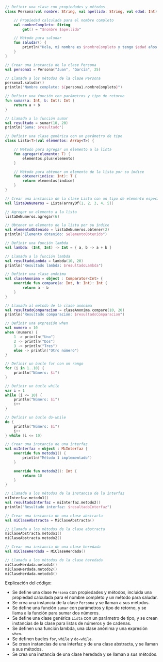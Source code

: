 ```kotlin
// Definir una clase con propiedades y métodos
class Persona(val nombre: String, val apellido: String, val edad: Int) {

    // Propiedad calculada para el nombre completo
    val nombreCompleto: String
        get() = "$nombre $apellido"

    // Método para saludar
    fun saludar() {
        println("Hola, mi nombre es $nombreCompleto y tengo $edad años.")
    }
}

// Crear una instancia de la clase Persona
val persona1 = Persona("Juan", "García", 25)

// Llamada a los métodos de la clase Persona
persona1.saludar()
println("Nombre completo: ${persona1.nombreCompleto}")

// Definir una función con parámetros y tipo de retorno
fun sumar(a: Int, b: Int): Int {
    return a + b
}

// Llamada a la función sumar
val resultado = sumar(10, 20)
println("Suma: $resultado")

// Definir una clase genérica con un parámetro de tipo
class Lista<T>(val elementos: Array<T>) {

    // Método para agregar un elemento a la lista
    fun agregar(elemento: T) {
        elementos.plus(elemento)
    }

    // Método para obtener un elemento de la lista por su índice
    fun obtener(indice: Int): T {
        return elementos[indice]
    }
}

// Crear una instancia de la clase Lista con un tipo de elemento específico
val listaDeNumeros = Lista(arrayOf(1, 2, 3, 4, 5))

// Agregar un elemento a la lista
listaDeNumeros.agregar(6)

// Obtener un elemento de la lista por su índice
val elementoObtenido = listaDeNumeros.obtener(2)
println("Elemento obtenido: $elementoObtenido")

// Definir una función lambda
val lambda: (Int, Int) -> Int = { a, b -> a + b }

// Llamada a la función lambda
val resultadoLambda = lambda(10, 20)
println("Resultado lambda: $resultadoLambda")

// Definir una clase anónima
val claseAnonima = object : Comparator<Int> {
    override fun compare(a: Int, b: Int): Int {
        return a - b
    }
}

// Llamada al método de la clase anónima
val resultadoComparacion = claseAnonima.compare(10, 20)
println("Resultado comparación: $resultadoComparacion")

// Definir una expresión when
val numero = 10
when (numero) {
    1 -> println("Uno")
    2 -> println("Dos")
    3 -> println("Tres")
    else -> println("Otro número")
}

// Definir un bucle for con un rango
for (i in 1..10) {
    println("Número: $i")
}

// Definir un bucle while
var i = 1
while (i <= 10) {
    println("Número: $i")
    i++
}

// Definir un bucle do-while
do {
    println("Número: $i")
    i++
} while (i <= 10)

// Crear una instancia de una interfaz
val miInterfaz = object : MiInterfaz {
    override fun metodo1() {
        println("Método 1 implementado")
    }

    override fun metodo2(): Int {
        return 10
    }
}

// Llamada a los métodos de la instancia de la interfaz
miInterfaz.metodo1()
val resultadoInterfaz = miInterfaz.metodo2()
println("Resultado interfaz: $resultadoInterfaz")

// Crear una instancia de una clase abstracta
val miClaseAbstracta = MiClaseAbstracta()

// Llamada a los métodos de la clase abstracta
miClaseAbstracta.metodo1()
miClaseAbstracta.metodo2()

// Crear una instancia de una clase heredada
val miClaseHerdada = MiClaseHerdada()

// Llamada a los métodos de la clase heredada
miClaseHerdada.metodo1()
miClaseHerdada.metodo2()
miClaseHerdada.metodo3()
```

Explicación del código:

* Se define una clase `Persona` con propiedades y métodos, incluida una propiedad calculada para el nombre completo y un método para saludar.
* Se crea una instancia de la clase `Persona` y se llaman a sus métodos.
* Se define una función `sumar` con parámetros y tipo de retorno, y se llama a la función para sumar dos números.
* Se define una clase genérica `Lista` con un parámetro de tipo, y se crean instancias de la clase para listas de números y de cadenas.
* Se definen una función lambda, una clase anónima y una expresión `when`.
* Se definen bucles `for`, `while` y `do-while`.
* Se crean instancias de una interfaz y de una clase abstracta, y se llaman a sus métodos.
* Se crea una instancia de una clase heredada y se llaman a sus métodos.
